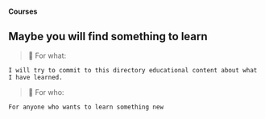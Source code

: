 #### Courses
## Maybe you will find something to learn


> 🍓	For what:

    I will try to commit to this directory educational content about what I have learned.

> 🍒 For who:


    For anyone who wants to learn something new
